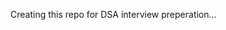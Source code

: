 Creating this repo for DSA interview preperation...  
       
            
          
              
  
    
   
